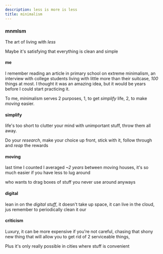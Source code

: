 ```yaml
---
description: less is more is less
title: minimalism
---
```


### mnmlsm

The art of living with _less_

Maybe it's satisfying that everything is clean and simple

#### me

I remember reading an article in primary school on extreme minimalism,
an interview with college students living with little more than their suitcase,
_100_ things at most.
I thought it was an amazing idea,
but it would be years before I could start practicing it.

To me, minimalism serves 2 purposes,
1, to get _simplify_ life,
2, to make _moving_ easier.

#### simplify

life's too short to clutter your mind with unimportant stuff,
throw them all away.

Do your _research_,
make your choice up front,
stick with it,
follow through and _reap_ the rewards

#### moving

last time I counted I averaged _~2 years_ between moving houses,
it's so much easier if you have less to lug around

who wants to drag boxes of stuff you never use around anyways

#### digital

lean in on the _digital stuff_,
it doesn't take up space,
it can live in the cloud,
jus remember to periodically clean it our

#### criticism

Luxury,
it can be more expensive if you're not careful,
chasing that shony new thing that will allow you to get rid of 2 serviceable things,

Plus it's only really possible in cities where stuff is convenient
